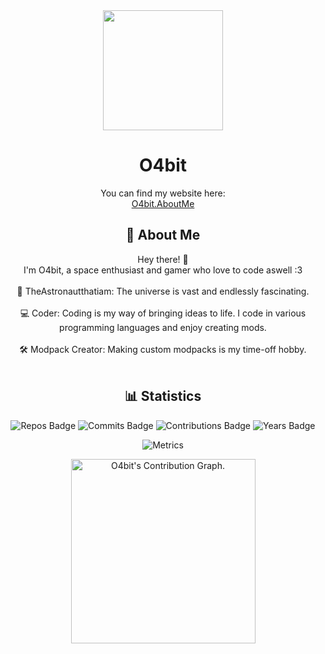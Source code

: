 <div align="center">
  <img src="https://cdn.discordapp.com/attachments/1074435296978026588/1259801241689784350/ezgif-7-2eaf8a8b05.gif?ex=668d00d5&is=668baf55&hm=e6d7dcd107117c921c6fb9b967eeaf5b81f8bde8aae383ae0a7dae50ffa8bbc9&" width="192" height="192">
  <h1>O4bit</h1>
</div>

<div align="center">
  You can find my website here:
</br>
  <a href="https://orbit.deepspaceproductions.net" target="_blank">O4bit.AboutMe</a>
</div>

<div align="center">
  <h2>🌌 About Me</h2>
  Hey there! 👋
  </br>
  I'm O4bit, a space enthusiast and gamer who love to code aswell :3
  </br></br>
  🚀 TheAstronautthatiam: The universe is vast and endlessly fascinating.
  </br></br>
  💻 Coder: Coding is my way of bringing ideas to life. I code in various programming languages and enjoy creating mods.
  </br></br>
  🛠 Modpack Creator: Making custom modpacks is my time-off hobby.
  </br></br>
</div>

<div align="center">
  <h2>📊 Statistics</h2>
  
  ![Repos Badge](https://badges.strrl.dev/repos/orbitingastronaut) ![Commits Badge](https://badges.strrl.dev/commits/all/orbitingastronaut) ![Contributions Badge](https://badges.strrl.dev/contributions/all/orbitingastronaut) ![Years Badge](https://badges.strrl.dev/years/orbitingastronaut)

  ![Metrics](./github-metrics.svg)
  
  <img height="295em" src="https://github-readme-activity-graph.vercel.app/graph?username=orbitingastronaut&theme=rogue" alt="O4bit's Contribution Graph.">
</div>
